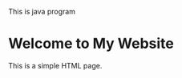 <!DOCTYPE html>
<html>
<head>
</head>
<body>
  <p>This is java program</p>
  <h1>Welcome to My Website</h1>
  <p>This is a simple HTML page.</p>
</body>
</html>
